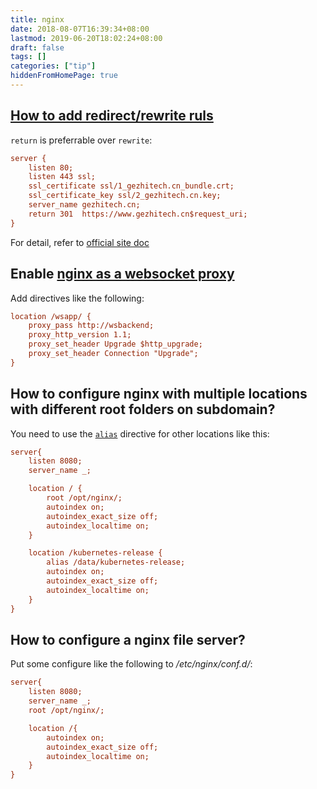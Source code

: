 ```yaml
---
title: nginx
date: 2018-08-07T16:39:34+08:00
lastmod: 2019-06-20T18:02:24+08:00
draft: false
tags: []
categories: ["tip"]
hiddenFromHomePage: true
---
```




## [How to add redirect/rewrite ruls](https://www.nginx.com/blog/creating-nginx-rewrite-rules/)

`return` is preferrable over `rewrite`:

```ini
server {
    listen 80;
    listen 443 ssl;
    ssl_certificate ssl/1_gezhitech.cn_bundle.crt;
    ssl_certificate_key ssl/2_gezhitech.cn.key;
    server_name gezhitech.cn;
    return 301  https://www.gezhitech.cn$request_uri;
}
```

For detail, refer to [official site doc](https://www.nginx.com/blog/creating-nginx-rewrite-rules/)

## Enable [nginx as a websocket proxy](https://www.nginx.com/blog/websocket-nginx/)

Add directives like the following:

```ini
location /wsapp/ {
    proxy_pass http://wsbackend;
    proxy_http_version 1.1;
    proxy_set_header Upgrade $http_upgrade;
    proxy_set_header Connection "Upgrade";
}
```

## How to configure nginx with multiple locations with different root folders on subdomain?

You need to use the [`alias`](http://nginx.org/en/docs/http/ngx_http_core_module.html#alias) directive for other locations like this:

```ini
server{
    listen 8080;
    server_name _;

    location / {
        root /opt/nginx/;
        autoindex on;
        autoindex_exact_size off;
        autoindex_localtime on;
    }

    location /kubernetes-release {
        alias /data/kubernetes-release;
        autoindex on;
        autoindex_exact_size off;
        autoindex_localtime on;
    }
}
```


## How to configure a nginx file server?

Put some configure like the following to */etc/nginx/conf.d/*:

```ini
server{
    listen 8080;
    server_name _;
    root /opt/nginx/;

    location /{
        autoindex on;
        autoindex_exact_size off;
        autoindex_localtime on;
    }
}
```
